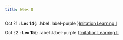 ```yaml
---
title: Week 8
---
```


Oct 21
: **Lec 14**{: .label .label-purple }[Imitation Learning I](/CSCI5980-F24-DeepRob/slides/minn_deeprob_f24_14_imitation_learning_1.pdf)


Oct 22
: **Lec 15**{: .label .label-purple }[Imitation Learning II](/CSCI5980-F24-DeepRob/slides/minn_deeprob_f24_15_imitation_learning_2.pdf)
